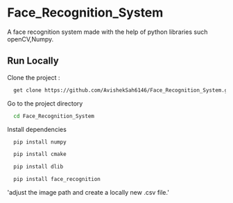 # Face_Recognition_System
A face recognition system made with the help of python libraries such openCV,Numpy.
## Run Locally
Clone the project :
```bash
  get clone https://github.com/AvishekSah6146/Face_Recognition_System.git
```
Go to the project directory
```bash
  cd Face_Recognition_System
```
Install dependencies
```bash
  pip install numpy
```
```bash
  pip install cmake
```
```bash
  pip install dlib
```
```bash
  pip install face_recognition
```
'adjust the image path and create a locally new .csv file.'


